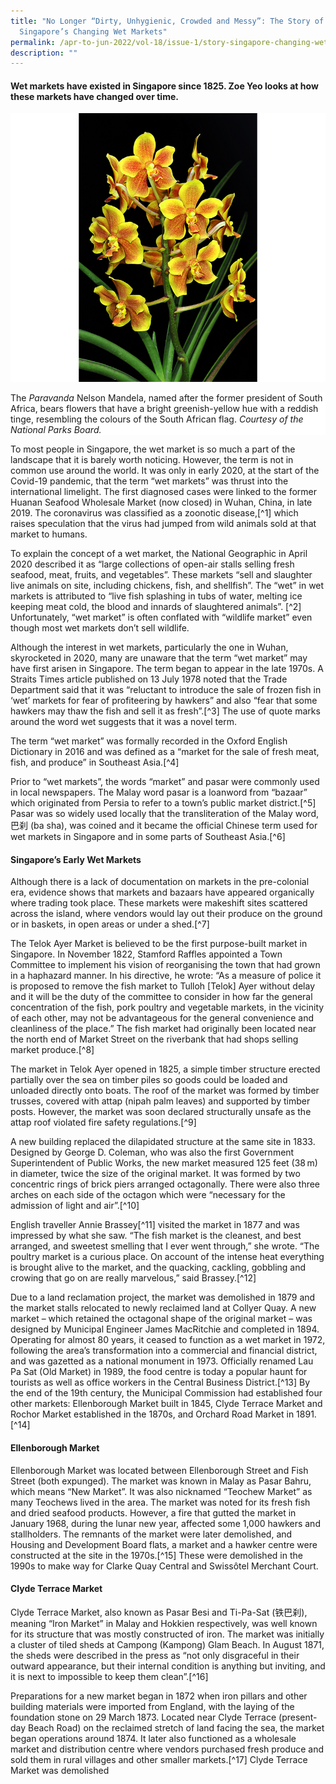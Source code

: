 ```yaml
---
title: "No Longer “Dirty, Unhygienic, Crowded and Messy”: The Story of
  Singapore’s Changing Wet Markets"
permalink: /apr-to-jun-2022/vol-18/issue-1/story-singapore-changing-wet-markets
description: ""
---
```

#### Wet markets have existed in Singapore since 1825. **Zoe Yeo** looks at how these markets have changed over time.

![](/images/Vol%2018%20Issue%201/Orchid%20Diplomacy/Sealara%20Nelson%20Mandela%20(credit%20NParks).png)
<div style="background-color: white;"> The <i>Paravanda</i> Nelson Mandela, named after the former president of South Africa, bears flowers that have a bright greenish-yellow hue with a reddish tinge, resembling the colours of the South African flag. <i>Courtesy of the National Parks Board.</i></div>

To most people in Singapore, the wet market is so much a part of the landscape that it is barely worth noticing. However, the term is not in common use around the world. It was only in early 2020, at the start of the Covid-19 pandemic, that the term “wet markets” was thrust into the international limelight. The first diagnosed cases were linked to the former Huanan Seafood Wholesale Market (now closed) in Wuhan, China, in late 2019. The coronavirus was classified as a zoonotic disease,[^1] which raises speculation that the virus had jumped from wild animals sold at that market to humans. 

To explain the concept of a wet market, the National Geographic in April 2020 described it as “large collections of open-air stalls selling fresh seafood, meat, fruits, and vegetables”. These markets “sell and slaughter live animals on site, including chickens, fish, and shellfish”. The “wet” in wet markets is attributed to “live fish splashing in tubs of water, melting ice keeping meat cold, the blood and innards of slaughtered animals”. [^2] Unfortunately, “wet market” is often conflated with “wildlife market” even though most wet markets don’t sell wildlife.

Although the interest in wet markets, particularly the one in Wuhan, skyrocketed in 2020, many are unaware that the term “wet market” may have first arisen in Singapore. The term began to appear in the late 1970s. A Straits Times article published on 13 July 1978 noted that the Trade Department said that it was “reluctant to introduce the sale of frozen fish in ‘wet’ markets for fear of profiteering by hawkers” and also “fear that some hawkers may thaw the fish and sell it as fresh”.[^3] The use of quote marks around the word wet suggests that it was a novel term.

The term “wet market” was formally recorded in the Oxford English Dictionary in 2016 and was defined as a “market for the sale of fresh meat, fish, and produce” in Southeast Asia.[^4] 

Prior to “wet markets”, the words “market” and pasar were commonly used in local newspapers. The Malay word pasar is a loanword from “bazaar” which originated from Persia to refer to a town’s public market district.[^5] Pasar was so widely used locally that the transliteration of the Malay word, 巴刹 (ba sha), was coined and it became the official Chinese term used for wet markets in Singapore and in some parts of Southeast Asia.[^6]

#### **Singapore’s Early Wet Markets**

Although there is a lack of documentation on markets in the pre-colonial era, evidence shows that markets and bazaars have appeared organically where trading took place. These markets were makeshift sites scattered across the island, where vendors would lay out their produce on the ground or in baskets, in open areas or under a shed.[^7]

The Telok Ayer Market is believed to be the first purpose-built market in Singapore. In November 1822, Stamford Raffles appointed a Town Committee to implement his vision of reorganising the town that had grown in a haphazard manner. In his directive, he wrote: “As a measure of police it is proposed to remove the fish market to Tulloh [Telok] Ayer without delay and it will be the duty of the committee to consider in how far the general concentration of the fish, pork poultry and vegetable markets, in the vicinity of each other, may not be advantageous for the general convenience and cleanliness of the place.” The fish market had originally been located near the north end of Market Street on the riverbank that had shops selling market produce.[^8]

The market in Telok Ayer opened in 1825, a simple timber structure erected partially over the sea on timber piles so goods could be loaded and unloaded directly onto boats. The roof of the market was formed by timber trusses, covered with attap (nipah palm leaves) and supported by timber posts. However, the market was soon declared structurally unsafe as the attap roof violated fire safety regulations.[^9]

A new building replaced the dilapidated structure at the same site in 1833. Designed by George D. Coleman, who was also the first Government Superintendent of Public Works, the new market measured 125 feet (38 m) in diameter, twice the size of the original market. It was formed by two concentric rings of brick piers arranged octagonally. There were also three arches on each side of the octagon which were “necessary for the admission of light and air”.[^10]

English traveller Annie Brassey[^11]  visited the market in 1877 and was impressed by what she saw. “The fish market is the cleanest, and best arranged, and sweetest smelling that I ever went through,” she wrote. “The poultry market is a curious place. On account of the intense heat everything is brought alive to the market, and the quacking, cackling, gobbling and crowing that go on are really marvelous,” said Brassey.[^12]

Due to a land reclamation project, the market was demolished in 1879 and the market stalls relocated to newly reclaimed land at Collyer Quay. A new market – which retained the octagonal shape of the original market – was designed by Municipal Engineer James MacRitchie and completed in 1894. Operating for almost 80 years, it ceased to function as a wet market in 1972, following the area’s transformation into a commercial and financial district, and was gazetted as a national monument in 1973. Officially renamed Lau Pa Sat (Old Market) in 1989, the food centre is today a popular haunt for tourists as well as office workers in the Central Business District.[^13]
By the end of the 19th century, the Municipal Commission had established four other markets: Ellenborough Market built in 1845, Clyde Terrace Market and Rochor Market established in the 1870s, and Orchard Road Market in 1891.[^14]

#### **Ellenborough Market**

Ellenborough Market was located between Ellenborough Street and Fish Street (both expunged). The market was known in Malay as Pasar Bahru, which means “New Market”. It was also nicknamed “Teochew Market” as many Teochews lived in the area. The market was noted for its fresh fish and dried seafood products. However, a fire that gutted the market in January 1968, during the lunar new year, affected some 1,000 hawkers and stallholders. The remnants of the market were later demolished, and Housing and Development Board flats, a market and a hawker centre were constructed at the site in the 1970s.[^15] These were demolished in the 1990s to make way for Clarke Quay Central and Swissôtel Merchant Court. 

#### **Clyde Terrace Market**

Clyde Terrace Market, also known as Pasar Besi and Ti-Pa-Sat (铁巴刹), meaning “Iron Market” in Malay and Hokkien respectively, was well known for its structure that was mostly constructed of iron. The market was initially a cluster of tiled sheds at Campong (Kampong) Glam Beach. In August 1871, the sheds were described in the press as “not only disgraceful in their outward appearance, but their internal condition is anything but inviting, and it is next to impossible to keep them clean”.[^16] 

Preparations for a new market began in 1872 when iron pillars and other building materials were imported from England, with the laying of the foundation stone on 29 March 1873. Located near Clyde Terrace (present-day Beach Road) on the reclaimed stretch of land facing the sea, the market began operations around 1874. It later also functioned as a wholesale market and distribution centre where vendors purchased fresh produce and sold them in rural villages and other smaller markets.[^17] Clyde Terrace Market was demolished 